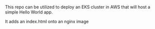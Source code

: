 This repo can be utilized to deploy an EKS cluster in AWS that will host a simple Hello World app.

It adds an index.html onto an nginx image
